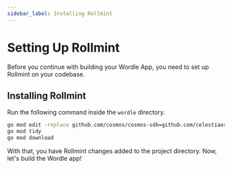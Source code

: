 ```yaml
---
sidebar_label: Installing Rollmint
---
```


# Setting Up Rollmint

Before you continue with building your Wordle App, you need to set up
Rollmint on your codebase.

## Installing Rollmint

Run the following command inside the `wordle` directory.

```sh
go mod edit -replace github.com/cosmos/cosmos-sdk=github.com/celestiaorg/cosmos-sdk-rollmint@v0.46.1-rollmint-v0.4.0
go mod tidy
go mod download
```

With that, you have Rollmint changes added to the project directory. Now,
let's build the Wordle app!
